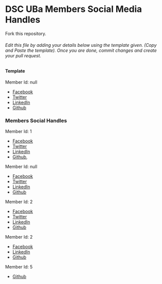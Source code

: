 # DSC UBa Members Social Media Handles

Fork this repository.

###### Edit this file by adding your details below using the template given. (Copy and Paste the template). Once you are done, commit changes and create your pull request.

#### Template
Member Id: null
* [Facebook](link-to-your-facebook)
* [Twitter](link-to-your-twitter)
* [LinkedIn](link-to-your-linkedin)
* [Github](link-to-your-github)


### Members Social Handles
Member Id: 1
* [Facebook](https://web.facebook.com/idadel.meh.7)
* [Twitter](https://twitter.com/meh_ida)
* [LinkedIn](https://www.linkedin.com/in/meh-mbeh-ida-delphine-a40b21177/)
* [Github](https://github.com/Idadelveloper),


Member Id: null
* [Facebook](https://web.facebook.com/hawawou.tchapchet)
* [Twitter](https://twitter.com/hawaou_t)
* [LinkedIn](https://www.linkedin.cn/in/hawawou-oumarou-2b1b831b4/)
* [Github](https://github.com/Hawawou)

Member Id: 2
* [Facebook](https://web.facebook.com/Stefania.Nkwatoh)
* [Twitter](https://twitter.com/smboyi)
* [LinkedIn](https://www.linkedin.com/in/stephanie-nkwatoh-55b008173)
* [Github](https://github.com/steph237)




Member Id: 2
* [Facebook](https://www.facebook.com/alouzeh.brandon)
* [LinkedIn](http://linkedin.com/in/alouzeh-mahbuh-a963811ab)
* [Github](http://gitup.com/bernandez)



Member Id: 5
* [Github](https://github.com/nuilewis)
